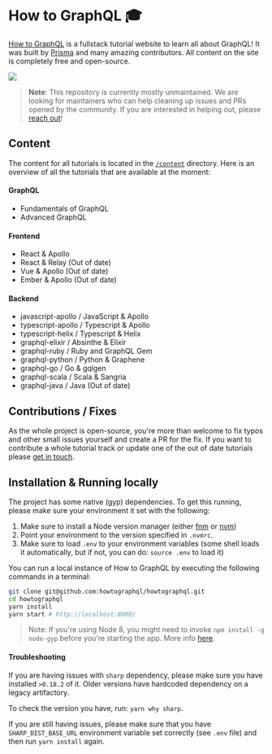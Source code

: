 # How to GraphQL 🎓

[How to GraphQL](https://www.howtographql.com) is a fullstack tutorial website to learn all about GraphQL! It was built by [Prisma](https://www.prisma.io?utm_source=htg&utm_medium=readme) and many amazing contributors. All content on the site is completely free and open-source.

[![](http://i.imgur.com/67oYe9q.png)](https://www.howtographql.com)

> **Note**: This repository is currently mostly unmaintained. We are looking for maintainers who can help cleaning up issues and PRs opened by the community. If you are interested in helping out, please [reach out](mailto:burk@prisma.io)!

## Content

The content for all tutorials is located in the  [`/content`](https://github.com/howtographql/howtographql/tree/master/content) directory. Here is an overview of all the tutorials that are available at the moment:

#### GraphQL

- Fundamentals of GraphQL
- Advanced GraphQL

#### Frontend

- React & Apollo
- React & Relay (Out of date)
- Vue & Apollo (Out of date)
- Ember & Apollo (Out of date)

#### Backend

- javascript-apollo / JavaScript & Apollo
- typescript-apollo / Typescript & Apollo
- typescript-helix / Typescript & Helix
- graphql-elixir / Absinthe & Elixir
- graphql-ruby / Ruby and GraphQL Gem
- graphql-python / Python & Graphene
- graphql-go / Go & gqlgen
- graphql-scala / Scala & Sangria   
- graphql-java / Java (Out of date)



## Contributions / Fixes

As the whole project is open-source, you're more than welcome to fix typos and other small issues yourself and create a PR for the fix. If you want to contribute a whole tutorial track or update one of the out of date tutorials please [get in touch](mailto:burk@prisma.io).

## Installation & Running locally

The project has some native (gyp) dependencies. To get this running, please make sure your environment it set with the following:

1. Make sure to install a Node version manager (either [fnm](https://github.com/Schniz/fnm) or [nvm](https://github.com/nvm-sh/nvm))
1. Point your environment to the version specified in `.nvmrc`.
1. Make sure to load `.env` to your environment variables (some shell loads it automatically, but if not, you can do: `source .env` to load it)

You can run a local instance of How to GraphQL by executing the following commands in a terminal:

```sh
git clone git@github.com:howtographql/howtographql.git
cd howtographql
yarn install
yarn start # http://localhost:8000/
```

> Note: If you're using Node 8, you might need to invoke `npm install -g node-gyp` before you're starting the app. More info [here](https://github.com/gatsbyjs/gatsby/issues/1754).

#### Troubleshooting

If you are having issues with `sharp` dependency, please make sure you have installed `>0.18.2` of it. Older versions have hardcoded dependency on a legacy artifactory. 

To check the version you have, run: `yarn why sharp`. 

If you are still having issues, please make sure that you have `SHARP_DIST_BASE_URL` environment variable set correctly (see `.env` file) and then run `yarn install` again.

